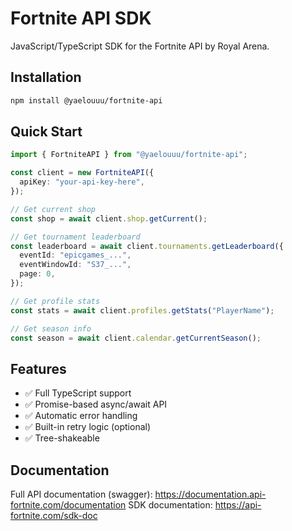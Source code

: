 # Fortnite API SDK

JavaScript/TypeScript SDK for the Fortnite API by Royal Arena.

## Installation

```bash
npm install @yaelouuu/fortnite-api
```

## Quick Start

```typescript
import { FortniteAPI } from "@yaelouuu/fortnite-api";

const client = new FortniteAPI({
  apiKey: "your-api-key-here",
});

// Get current shop
const shop = await client.shop.getCurrent();

// Get tournament leaderboard
const leaderboard = await client.tournaments.getLeaderboard({
  eventId: "epicgames_...",
  eventWindowId: "S37_...",
  page: 0,
});

// Get profile stats
const stats = await client.profiles.getStats("PlayerName");

// Get season info
const season = await client.calendar.getCurrentSeason();
```

## Features

- ✅ Full TypeScript support
- ✅ Promise-based async/await API
- ✅ Automatic error handling
- ✅ Built-in retry logic (optional)
- ✅ Tree-shakeable

## Documentation

Full API documentation (swagger): https://documentation.api-fortnite.com/documentation
SDK documentation: https://api-fortnite.com/sdk-doc
